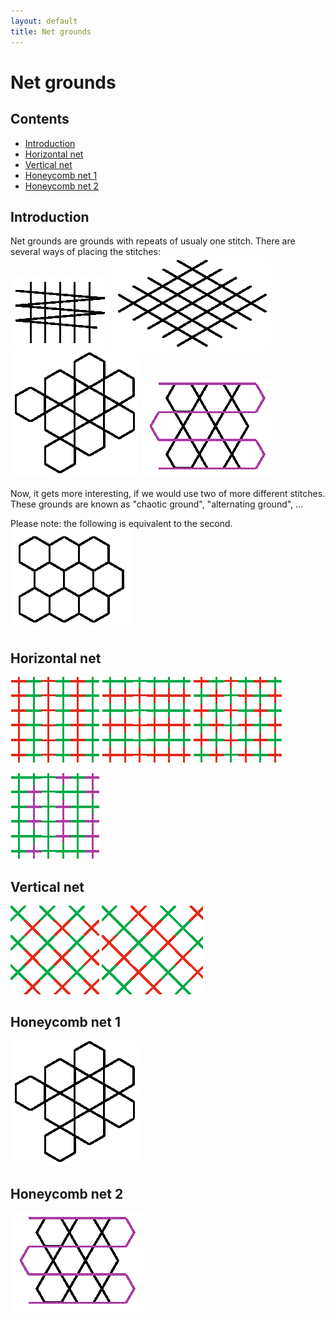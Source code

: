 ```yaml
---
layout: default
title: Net grounds
---
```


# Net grounds

## Contents
* [Introduction](#introduction)
* [Horizontal net](#horizontal-net)
* [Vertical net](#vertical-net)
* [Honeycomb net 1](#honeycomb-net-1)
* [Honeycomb net 2](#honeycomb-net-2)
  
## Introduction
Net grounds are grounds with repeats of usualy one stitch. There are several ways of placing the stitches:                 
![net1][p-net1] ![net2][p-net2] ![net3][p-net3] ![net4][p-net4]    

Now, it gets more interesting, if we would use two of more different stitches. These grounds are known as "chaotic ground", "alternating ground", ...

Please note: the following is equivalent to the second.          
![net2x][p-net2x]

[p-net1]: ../images/net1.png
[p-net2]: ../images/net2.png
[p-net3]: ../images/net3.png
[p-net4]: ../images/net4.png
[p-net2x]: ../images/net2x.png?align=right

## Horizontal net
![example 1][p-net1a]  ![example 2][p-net1b]  ![example 3][p-net1c]      

![example 4][p-net1d]  

[p-net1a]: ../images/net1a.png
[p-net1b]: ../images/net1b.png
[p-net1c]: ../images/net1c.png
[p-net1d]: ../images/net1d.png

## Vertical net
![example 1][p-net2a]  ![example 3][p-net2c]    

[p-net2a]: ../images/net2a.png
[p-net2c]: ../images/net2c.png

## Honeycomb net 1
![example 1][p-net3]

[p-net3]: ../images/net3.png

## Honeycomb net 2
![example 1][p-net4]

[p-net4]: ../images/net41.png







